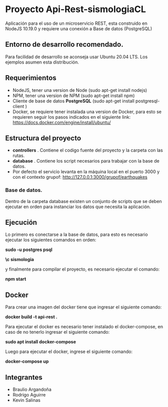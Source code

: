 # Proyecto Api-Rest-sismologiaCL
Aplicación para el uso de un microservicio REST, esta construido en NodeJS 10.19.0 y requiere una conexión a Base de datos (PostgreSQL)

## Entorno de desarrollo recomendado.
Para facilidad de desarrollo se aconseja usar Ubuntu 20.04 LTS. Los ejemplos asumen esta distribución.

## Requerimientos
- NodeJS, tener una version de Node (sudo apt-get install nodejs)
- NPM, tener una version de NPM (sudo apt-get install npm)
- Cliente de base de datos **PostgreSQL** (sudo apt-get install postgresql-client )
- Docker, se requiere tener instalada una version de Docker, para esto se requieren seguir los pasos indicados en el siguiente link: https://docs.docker.com/engine/install/ubuntu/

## Estructura del proyecto
- **controllers** . Contiene el codigo fuente del proyecto y la carpeta con las rutas.
- **database** . Contiene los script necesarios para trabajar con la base de datos.
- Por defecto el servicio levanta en la máquina local en el puerto 3000 y con el contexto grupof: http://127.0.0.1:3000/grupof/earthquakes

### Base de datos.
Dentro de la carpeta database existen un conjunto de scripts que se deben ejecutar en orden para instanciar los datos que necesita la aplicación.

## Ejecución
Lo primero es conectarse a la base de datos, para esto es necesario ejecutar los siguientes comandos en orden:

**sudo -u postgres psql**

**\c sismologia**

y finalmente para compilar el proyecto, es necesario ejecutar el comando:

**npm start**

## Docker
Para crear una imagen del docker tiene que ingresar el siguiente comando:

**docker build -t api-rest .**

Para ejecutar el docker es necesario tener instalado el docker-compose, en caso de no tenerlo ingresar el siguiente comando:

**sudo apt install docker-compose**

Luego para ejecutar el docker, ingrese el siguiente comando:

**docker-compose up**

## Integrantes
- Braulio Argandoña
- Rodrigo Aguirre
- Kevin Salinas